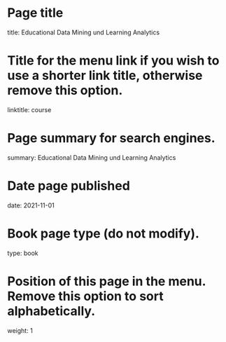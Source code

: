 # Page title
title: Educational Data Mining und Learning Analytics

# Title for the menu link if you wish to use a shorter link title, otherwise remove this option.
linktitle: course

# Page summary for search engines.
summary: Educational Data Mining und Learning Analytics

# Date page published
date: 2021-11-01

# Book page type (do not modify).
type: book

# Position of this page in the menu. Remove this option to sort alphabetically.
weight: 1
